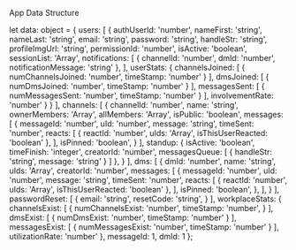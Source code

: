 App Data Structure

let data: object = {
  users: [
    {
      authUserId: 'number',
      nameFirst: 'string',
      nameLast: 'string',
      email: 'string',
      password: 'string',
      handleStr: 'string',
      profileImgUrl: 'string',
      permissionId: 'number',
      isActive: 'boolean',
      sessionList: 'Array',
      notifications: [
        {
          channelId: 'number',
          dmId: 'number',
          notificationMessage: 'string'
        },
      ],
      userStats: {
        channelsJoined: [
          {
            numChannelsJoined: 'number',
            timeStamp: 'number'
          }
        ],
        dmsJoined: [
          {
            numDmsJoined: 'number',
            timeStamp: 'number'
          }
        ],
        messagesSent: [
          {
            numMessagesSent: 'number',
            timeStamp: 'number'
          }
        ],
        involvementRate: 'number'
      }
    }
  ],
  channels: [
    {
      channelId: 'number',
      name: 'string',
      ownerMembers: 'Array',
      allMembers: 'Array',
      isPublic: 'boolean',
      messages: [
        {
          messageId: 'number',
          uId: 'number',
          message: 'string',
          timeSent: 'number',
          reacts: [
            {
              reactId: 'number',
              uIds: 'Array',
              isThisUserReacted: 'boolean'
            },
          ],
          isPinned: 'boolean',
        }
      ],
      standup: {
        isActive: 'boolean',
        timeFinish: 'integer',
        creatorId: 'number',
        messagesQueue: [
          {
            handleStr: 'string',
            message: 'string'
          }
        ]
      },
    }
  ],
  dms: [
    {
      dmId: 'number',
      name: 'string',
      uIds: 'Array',
      creatorId: 'number',
      messages: [
        {
          messageId: 'number',
          uId: 'number',
          message: 'string',
          timeSent: 'number',
          reacts: [
            {
              reactId: 'number',
              uIds: 'Array',
              isThisUserReacted: 'boolean'
            },
          ],
          isPinned: 'boolean',
        },
      ],
    }
  ],
  passwordReset: [
    {
      email: 'string',
      resetCode: 'string',
    }
  ],
  workplaceStats: {
    channelsExist: [
      {
        numChannelsExist: 'number',
        timeStamp: 'number',
      }
    ],
    dmsExist: [
      {
        numDmsExist: 'number',
        timeStamp: 'number'
      }
    ],
    messagesExist: [
      {
        numMessagesExist: 'number',
        timeStamp: 'number'
      }
    ],
    utilizationRate: 'number'
  },
  messageId: 1,
  dmId: 1
};